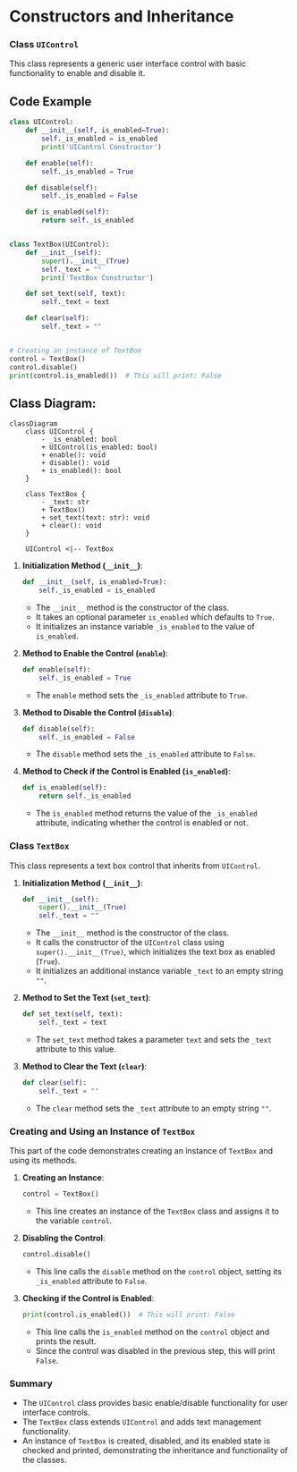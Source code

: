 # Constructors and Inheritance

### Class `UIControl`
This class represents a generic user interface control with basic functionality to enable and disable it.

## Code Example
```python
class UIControl:
    def __init__(self, is_enabled=True):
        self._is_enabled = is_enabled
        print('UIControl Constructor')

    def enable(self):
        self._is_enabled = True

    def disable(self):
        self._is_enabled = False

    def is_enabled(self):
        return self._is_enabled


class TextBox(UIControl):
    def __init__(self):
        super().__init__(True)
        self._text = ""
        print('TextBox Constructor')

    def set_text(self, text):
        self._text = text

    def clear(self):
        self._text = ""


# Creating an instance of TextBox
control = TextBox()
control.disable()
print(control.is_enabled())  # This will print: False
```

## Class Diagram:
```mermaid
classDiagram
    class UIControl {
        - _is_enabled: bool
        + UIControl(is_enabled: bool)
        + enable(): void
        + disable(): void
        + is_enabled(): bool
    }

    class TextBox {
        - _text: str
        + TextBox()
        + set_text(text: str): void
        + clear(): void
    }

    UIControl <|-- TextBox
```

1. **Initialization Method (`__init__`)**:
    ```python
    def __init__(self, is_enabled=True):
        self._is_enabled = is_enabled
    ```
    - The `__init__` method is the constructor of the class.
    - It takes an optional parameter `is_enabled` which defaults to `True`.
    - It initializes an instance variable `_is_enabled` to the value of `is_enabled`.

2. **Method to Enable the Control (`enable`)**:
    ```python
    def enable(self):
        self._is_enabled = True
    ```
    - The `enable` method sets the `_is_enabled` attribute to `True`.

3. **Method to Disable the Control (`disable`)**:
    ```python
    def disable(self):
        self._is_enabled = False
    ```
    - The `disable` method sets the `_is_enabled` attribute to `False`.

4. **Method to Check if the Control is Enabled (`is_enabled`)**:
    ```python
    def is_enabled(self):
        return self._is_enabled
    ```
    - The `is_enabled` method returns the value of the `_is_enabled` attribute, indicating whether the control is enabled or not.

### Class `TextBox`
This class represents a text box control that inherits from `UIControl`.

1. **Initialization Method (`__init__`)**:
    ```python
    def __init__(self):
        super().__init__(True)
        self._text = ""
    ```
    - The `__init__` method is the constructor of the class.
    - It calls the constructor of the `UIControl` class using `super().__init__(True)`, which initializes the text box as enabled (`True`).
    - It initializes an additional instance variable `_text` to an empty string `""`.

2. **Method to Set the Text (`set_text`)**:
    ```python
    def set_text(self, text):
        self._text = text
    ```
    - The `set_text` method takes a parameter `text` and sets the `_text` attribute to this value.

3. **Method to Clear the Text (`clear`)**:
    ```python
    def clear(self):
        self._text = ""
    ```
    - The `clear` method sets the `_text` attribute to an empty string `""`.

### Creating and Using an Instance of `TextBox`
This part of the code demonstrates creating an instance of `TextBox` and using its methods.

1. **Creating an Instance**:
    ```python
    control = TextBox()
    ```
    - This line creates an instance of the `TextBox` class and assigns it to the variable `control`.

2. **Disabling the Control**:
    ```python
    control.disable()
    ```
    - This line calls the `disable` method on the `control` object, setting its `_is_enabled` attribute to `False`.

3. **Checking if the Control is Enabled**:
    ```python
    print(control.is_enabled())  # This will print: False
    ```
    - This line calls the `is_enabled` method on the `control` object and prints the result.
    - Since the control was disabled in the previous step, this will print `False`.

### Summary
- The `UIControl` class provides basic enable/disable functionality for user interface controls.
- The `TextBox` class extends `UIControl` and adds text management functionality.
- An instance of `TextBox` is created, disabled, and its enabled state is checked and printed, demonstrating the inheritance and functionality of the classes.
